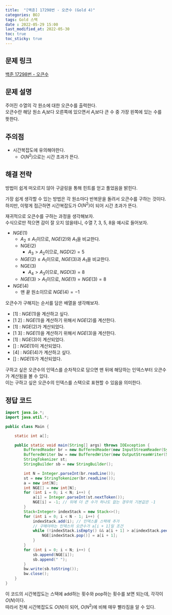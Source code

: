 ```yaml
---
title:  "[백준] 17298번 - 오큰수 (Gold 4)"
categories: BOJ
tags: Gold 스택
date : 2022-05-29 15:00
last_modified_at: 2022-05-30
toc: true
toc_sticky: true
---
```


## 문제 링크

[백준 17298번 - 오큰수](https://www.acmicpc.net/problem/17298)

## 문제 설명

주어진 수열의 각 원소에 대한 오큰수를 출력한다.  
오큰수란 해당 원소 $A_i$보다 오른쪽에 있으면서 $A_i$보다 큰 수 중 가장 왼쪽에 있는 수를 뜻한다.

## 주의점

- 시간복잡도에 유의해야한다.
  - $O(N^2)$으로는 시간 초과가 뜬다.

## 해결 전략

방법이 쉽게 떠오르지 않아 구글링을 통해 힌트를 얻고 풀었음을 밝힌다.

가장 쉽게 생각할 수 있는 방법은 각 원소마다 반복문을 돌려서 오큰수를 구하는 것이다.  
하지만, 이렇게 접근하면 시간복잡도가 $O(N^2)$이 되어 시간 초과가 뜬다.  

재귀적으로 오큰수를 구하는 과정을 생각해보자.  
수식으로만 적으면 감이 잘 오지 않을테니, 수열 7, 3, 5, 8을 예시로 들어보자.

- $NGE(1)$
  - $A_2 \leq A_1$이므로, $NGE(2)$와 $A_1$을 비교한다.
  - NGE(2)
    - $A_3 > A_2$이므로, $NGD(2) = 5$
  - $NGE(2) \leq A_1$이므로, $NGE(3)$과 $A_1$을 비교한다.
  - NGE(3)
    - $A_4 > A_3$이므로, $NGD(3) = 8$
  - $NGE(3) > A_1$이므로, $NGE(1) = NGE(3) = 8$
- $NGE(4)$
  - 맨 끝 원소이므로 $NGE(4) = -1$

오큰수가 구해지는 순서를 담은 배열을 생각해보자.

- [1] : $NGE(1)$을 계산하고 싶다.
- [1 2] : $NGE(1)$을 계산하기 위해서 $NGE(2)$를 계산한다.
- [1] : $NGE(2)$가 계산되었다.
- [1 3] : $NGE(1)$을 계산하기 위해서 $NGE(3)$을 계산한다.
- [1] : $NGE(3)$이 계산되었다.
- [] : $NGE(1)$이 계산되었다.
- [4] : $NGE(4)$가 계산하고 싶다.
- [] : $NGE(1)$가 계산되었다.

구하고 싶은 오큰수의 인덱스를 순차적으로 담으면 맨 뒤에 해당하는 인덱스부터 오큰수가 계산됨을 볼 수 있다.  
이는 구하고 싶은 오큰수의 인덱스를 스택으로 표현할 수 있음을 의미한다.  

## 정답 코드

```java
import java.io.*;
import java.util.*;

public class Main {

    static int a[];

    public static void main(String[] args) throws IOException {
        BufferedReader br = new BufferedReader(new InputStreamReader(System.in));
        BufferedWriter bw = new BufferedWriter(new OutputStreamWriter(System.out));
        StringTokenizer st;
        StringBuilder sb = new StringBuilder();

        int N = Integer.parseInt(br.readLine());
        st = new StringTokenizer(br.readLine());
        a = new int[N];
        int NGE[] = new int[N];
        for (int i = 0; i < N; i++) {
            a[i] = Integer.parseInt(st.nextToken());
            NGE[i] = -1; // 뒤에 더 큰 수가 하나도 없는 경우의 기본값은 -1
        }
        Stack<Integer> indexStack = new Stack<>();
        for (int i = 0; i < N - 1; i++) {
            indexStack.add(i); // 인덱스를 스택에 추가
            // 구해야하는 인덱스의 오큰수가 a[i + 1]일 조건
            while (!indexStack.isEmpty() && a[i + 1] > a[indexStack.peek()]) {
                NGE[indexStack.pop()] = a[i + 1];
            }
        }
        for (int i = 0; i < N; i++) {
            sb.append(NGE[i]);
            sb.append(" ");
        }
        bw.write(sb.toString());
        bw.close();
    }
}

```

이 코드의 시간복잡도는 스택에 add하는 횟수와 pop하는 횟수를 보면 되는데, 각각이 $O(N)$이다.  
따라서 전체 시간복잡도도 $O(N)$이 되어, $O(N^2)$에 비해 매우 빨라짐을 알 수 있다.
